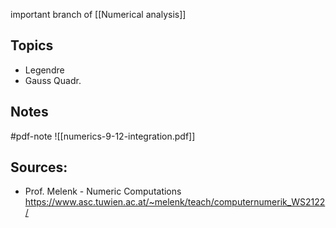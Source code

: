 important branch of [[Numerical analysis]]


## Topics
- Legendre
- Gauss Quadr.


## Notes
#pdf-note
![[numerics-9-12-integration.pdf]]



## Sources:
- Prof. Melenk - Numeric Computations https://www.asc.tuwien.ac.at/~melenk/teach/computernumerik_WS2122/